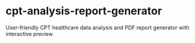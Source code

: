 # cpt-analysis-report-generator
User-friendly CPT healthcare data analysis and PDF report generator with interactive preview
